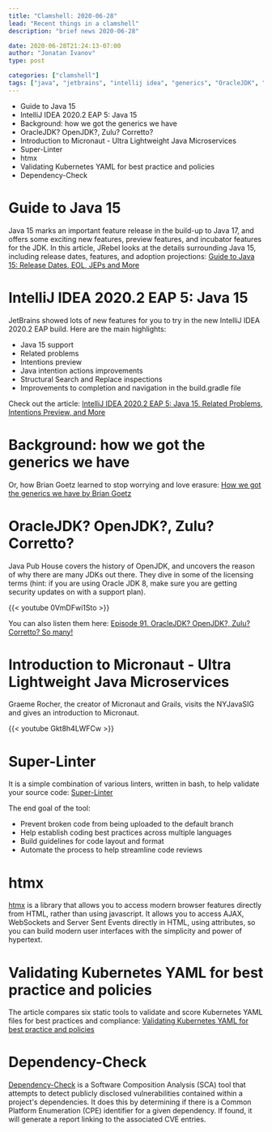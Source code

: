 ```yaml
---
title: "Clamshell: 2020-06-28"
lead: "Recent things in a clamshell"
description: "brief news 2020-06-28"

date: 2020-06-28T21:24:13-07:00
author: "Jonatan Ivanov"
type: post

categories: ["clamshell"]
tags: ["java", "jetbrains", "intellij idea", "generics", "OracleJDK", "OpenJDK", "Zulu", "Corretto", "AdoptOpenJDK", "micronaut", "linter", "kubernetes", "security", "owasp"]
---
```


- Guide to Java 15
- IntelliJ IDEA 2020.2 EAP 5: Java 15
- Background: how we got the generics we have
- OracleJDK? OpenJDK?, Zulu? Corretto?
- Introduction to Micronaut - Ultra Lightweight Java Microservices
- Super-Linter
- htmx
- Validating Kubernetes YAML for best practice and policies
- Dependency-Check

<!--more-->

# Guide to Java 15

Java 15 marks an important feature release in the build-up to Java 17, and offers some exciting new features, preview features, and incubator features for the JDK. In this article, JRebel looks at the details surrounding Java 15, including release dates, features, and adoption projections: [Guide to Java 15: Release Dates, EOL, JEPs and More](https://www.jrebel.com/blog/guide-java-15)

# IntelliJ IDEA 2020.2 EAP 5: Java 15

JetBrains showed lots of new features for you to try in the new IntelliJ IDEA 2020.2 EAP build.
Here are the main highlights:

- Java 15 support
- Related problems
- Intentions preview
- Java intention actions improvements
- Structural Search and Replace inspections
- Improvements to completion and navigation in the build.gradle file

Check out the article: [IntelliJ IDEA 2020.2 EAP 5: Java 15, Related Problems, Intentions Preview, and More](https://blog.jetbrains.com/idea/2020/06/intellij-idea-2020-2-eap-5-java-15-related-problems-intentions-preview-and-more/)


# Background: how we got the generics we have
Or, how Brian Goetz learned to stop worrying and love erasure: [How we got the generics we have by Brian Goetz](https://cr.openjdk.java.net/~briangoetz/valhalla/erasure.html)

# OracleJDK? OpenJDK?, Zulu? Corretto?

Java Pub House covers the history of OpenJDK, and uncovers the reason of why there are many JDKs out there. They dive in some of the licensing terms (hint: if you are using Oracle JDK 8, make sure you are getting security updates on with a support plan).

{{< youtube 0VmDFwi1Sto >}}
<br>

You can also listen them here: [Episode 91. OracleJDK? OpenJDK?, Zulu? Corretto? So many!](https://javapubhouse.libsyn.com/episode-91-oraclejdk-openjdk-zulu-corretto-so-many)

# Introduction to Micronaut - Ultra Lightweight Java Microservices

Graeme Rocher, the creator of Micronaut and Grails, visits the NYJavaSIG and gives an introduction to Micronaut.

{{< youtube Gkt8h4LWFCw >}}
<br>

# Super-Linter

It is a simple combination of various linters, written in bash, to help validate your source code: [Super-Linter](https://github.com/github/super-linter)

The end goal of the tool:

- Prevent broken code from being uploaded to the default branch
- Help establish coding best practices across multiple languages
- Build guidelines for code layout and format
- Automate the process to help streamline code reviews

# htmx

[htmx](https://htmx.org/) is a library that allows you to access modern browser features directly from HTML, rather than using javascript. It allows you to access AJAX, WebSockets and Server Sent Events directly in HTML, using attributes, so you can build modern user interfaces with the simplicity and power of hypertext.

# Validating Kubernetes YAML for best practice and policies

The article compares six static tools to validate and score Kubernetes YAML files for best practices and compliance: [Validating Kubernetes YAML for best practice and policies](https://learnk8s.io/validating-kubernetes-yaml)

# Dependency-Check

[Dependency-Check](https://github.com/jeremylong/DependencyCheck) is a Software Composition Analysis (SCA) tool that attempts to detect publicly disclosed vulnerabilities contained within a project's dependencies. It does this by determining if there is a Common Platform Enumeration (CPE) identifier for a given dependency. If found, it will generate a report linking to the associated CVE entries.
